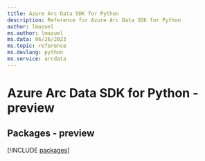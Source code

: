 ```yaml
---
title: Azure Arc Data SDK for Python
description: Reference for Azure Arc Data SDK for Python
author: lmazuel
ms.author: lmazuel
ms.data: 06/26/2023
ms.topic: reference
ms.devlang: python
ms.service: arcdata
---
```

# Azure Arc Data SDK for Python - preview
## Packages - preview
[!INCLUDE [packages](arc-data-index.md)]